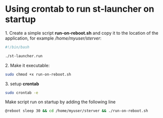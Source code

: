 # Using crontab to run st-launcher on startup

1\. Create a simple script **run-on-reboot.sh** and copy it to the location of the application, for example */home/myuser/sterver*:

```bash
#!/bin/bash

./st-launcher.run
```

2\. Make it executable:
```bash
sudo chmod +x run-on-reboot.sh
```

3\. setup **crontab**

```bash
sudo crontab -e
```

Make script run on startup by adding the following line

```bash
@reboot sleep 30 && cd /home/myuser/sterver && ./run-on-reboot.sh
```


